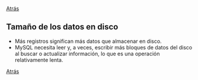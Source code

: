 
<a href='s10_rendimiento_del_trafico.md'>Atrás</a>

## Tamaño de los datos en disco

* Más registros significan más datos que almacenar en disco.
* MySQL necesita leer y, a veces, escribir más bloques de datos del disco al buscar o actualizar información, lo que es una operación relativamente lenta.

<a href='s10_rendimiento_del_trafico.md'>Atrás</a>
